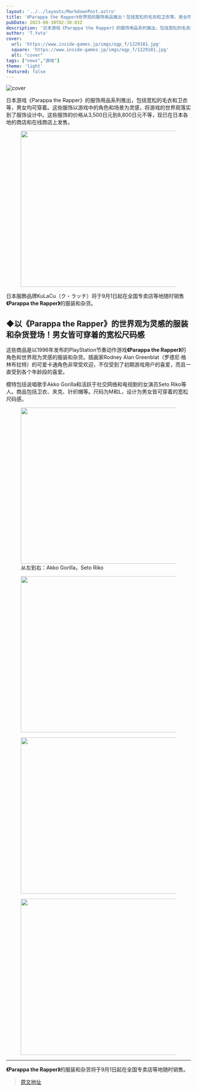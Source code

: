 ```yaml
---
layout: '../../layouts/MarkdownPost.astro'
title: '《Parappa the Rapper》世界观的服饰用品推出！包括宽松的毛衣和卫衣等，男女均可穿着'
pubDate: 2023-08-30T02:30:03Z
description: '日本游戏《Parappa the Rapper》的服饰用品系列推出，包括宽松的毛衣和卫衣等，男女均可穿着。'
author: 'T.Yuta'
cover:
  url: 'https://www.inside-games.jp/imgs/ogp_f/1229181.jpg'
  square: 'https://www.inside-games.jp/imgs/ogp_f/1229181.jpg'
  alt: "cover"
tags: ["news","游戏"]
theme: 'light'
featured: false
---
```


![cover](https://www.inside-games.jp/imgs/ogp_f/1229181.jpg)

日本游戏《Parappa the Rapper》的服饰用品系列推出，包括宽松的毛衣和卫衣等，男女均可穿着。这些服饰以游戏中的角色和场景为灵感，将游戏的世界观落实到了服饰设计中。这些服饰的价格从3,500日元到8,800日元不等，现已在日本各地的商店和在线商店上发售。

<figure class="ctms-editor-image"><img src="https://www.inside-games.jp/imgs/zoom/1229185.jpg" class="inline-article-image" width="640" height="426"></figure>
<p>日本服飾品牌KuLaCu（ク・ラッチ）将于9月1日起在全国专卖店等地随时销售<b>《Parappa the Rapper》</b>的服装和杂货。</p>
<h2>◆以<b>《Parappa the Rapper》</b>的世界观为灵感的服装和杂货登场！男女皆可穿着的宽松尺码感</h2>
<p>这些商品是以1996年发布的PlayStation节奏动作游戏<b>《Parappa the Rapper》</b>的角色和世界观为灵感的服装和杂货。插画家Rodney Alan Greenblat（罗德尼·格林布拉特）的可爱卡通角色非常受欢迎，不仅受到了初期游戏用户的喜爱，而且一直受到各个年龄段的喜爱。</p>
<p>模特包括说唱歌手Akko Gorilla和活跃于社交网络和电视剧的女演员Seto Riko等人。商品包括卫衣、夹克、针织帽等。尺码为M和L，设计为男女皆可穿着的宽松尺码感。</p>
<figure class="ctms-editor-image"><img src="https://www.inside-games.jp/imgs/zoom/1229182.jpg" class="inline-article-image" width="640" height="426"><figcaption>从左到右：Akko Gorilla，Seto Riko</figcaption></figure>
<figure class="ctms-editor-image"><img src="https://www.inside-games.jp/imgs/zoom/1229181.jpg" class="inline-article-image" width="640" height="426"></figure>
<figure class="ctms-editor-image"><img src="https://www.inside-games.jp/imgs/zoom/1229183.jpg" class="inline-article-image" width="640" height="426"></figure>
<figure class="ctms-editor-image"><img src="https://www.inside-games.jp/imgs/zoom/1229184.jpg" class="inline-article-image" width="640" height="426"></figure>
<hr>
<p><b>《Parappa the Rapper》</b>的服装和杂货将于9月1日起在全国专卖店等地随时销售。</p>

>[原文地址](https://www.inside-games.jp/article/2023/08/30/148172.html)  